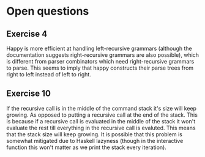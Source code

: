 
# Open questions

## Exercise 4
Happy is more efficient at handling left-recursive grammars (although the documentation suggests right-recursive grammars are also possible), which is different from parser combinators which need right-recursive grammars to parse. This seems to imply that happy constructs their parse trees from right to left instead of left to right.

## Exercise 10
If the recursive call is in the middle of the command stack it's size will keep growing. As opposed to putting a recursive call at the end of the stack. This is because if a recursive call is evaluated in the middle of the stack it won't evaluate the rest till everything in the recursive call is evaluted. This means that the stack size will keep growing. It is possible that this problem is somewhat mitigated due to Haskell lazyness (though in the interactive function this won't matter as we print the stack every iteration).
